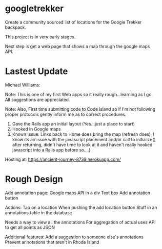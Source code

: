 googletrekker
=============

Create a community sourced list of locations for the Google Trekker backpack.

This project is in very early stages.

Next step is get a web page that shows a map through the google maps API.

Lastest Update
==============

Michael Williams:

 Note: This is one of my first Web apps so it really rough...learning as I go.
       All suggestions are appreciated.

 Note: Also, First time submitting code to Code Island so if I'm not following proper protocols gently inform me as to correct procedures.

 1) Gave the Rails app an initial layout (Yes...just a place to start)
 2) Hooked in Google maps 
 3) Known Issue: Links back to Home does bring the map (refresh does),  I know its an issue with the javascript placement and/or call to initialize() after returning, didn't have time to look at it and haven't really hooked javascript into a Rails app before so....) 

 Hosting at: https://ancient-journey-8739.herokuapp.com/

Rough Design
============

Add annotation page:
    Google maps API in a div
    Text box
    Add annotation button

Actions:
    Tap on a location
    When pushing the add location button
        Stuff in an annotations table in the database


Needs a way to view all the annotations
    For aggregation of actual uses
    API to get all points as JSON

Additional features:
    Add a suggestion to someone else's annotations
    Prevent annotations that aren't in Rhode Island
